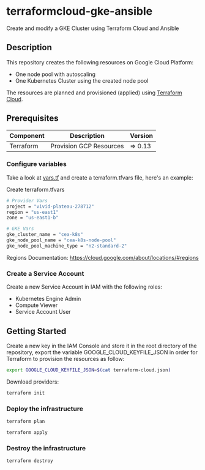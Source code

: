# terraformcloud-gke-ansible
Create and modify a GKE Cluster using Terraform Cloud and Ansible

## Description

This repository creates the following resources on Google Cloud Platform:
- One node pool with autoscaling
- One Kubernetes Cluster using the created node pool 

The resources are planned and provisioned (applied) using [Terraform Cloud](https://app.terraform.io/app/masterventures).

## Prerequisites

| Component | Description | Version |
| --- | --- | --- |
| Terraform | Provision GCP Resources | => 0.13 |

### Configure variables

Take a look at [vars.tf](vars.tf) and create a terraform.tfvars file, here's an example:

Create terraform.tfvars

```bash
# Provider Vars
project = "vivid-plateau-278712"
region = "us-east1"
zone = "us-east1-b"

# GKE Vars
gke_cluster_name = "cea-k8s"
gke_node_pool_name = "cea-k8s-node-pool"
gke_node_pool_machine_type = "n2-standard-2"
```

Regions Documentation: https://cloud.google.com/about/locations/#regions

### Create a Service Account

Create a new Service Account in IAM with the following roles:
- Kubernetes Engine Admin
- Compute Viewer
- Service Account User

## Getting Started

Create a new key in the IAM Console and store it in the root directory of the repository, export the variable GOOGLE_CLOUD_KEYFILE_JSON 
in order for Terraform to provision the resources as follow:

```bash
export GOOGLE_CLOUD_KEYFILE_JSON=$(cat terraform-cloud.json)
```

Download providers: 

```bash
terraform init
```

### Deploy the infrastructure

```bash
terraform plan
```

```bash
terraform apply
```

### Destroy the infrastructure

```bash
terraform destroy
```
